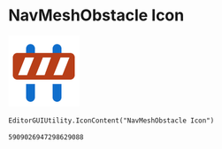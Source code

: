 # NavMeshObstacle Icon
![](/img/NavMeshObstacle%20Icon.png)

``` CSharp
EditorGUIUtility.IconContent("NavMeshObstacle Icon")
```
```
5909026947298629088
```

